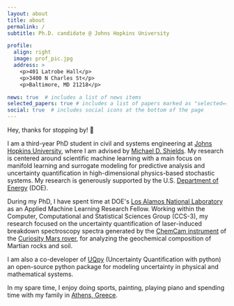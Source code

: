 ```yaml
---
layout: about
title: about
permalink: /
subtitle: Ph.D. candidate @ Johns Hopkins University

profile:
  align: right
  image: prof_pic.jpg
  address: >
    <p>401 Latrobe Hall</p>
    <p>3400 N Charles St</p>
    <p>Baltimore, MD 21218</p>

news: true  # includes a list of news items
selected_papers: true # includes a list of papers marked as "selected={true}"
social: true  # includes social icons at the bottom of the page
---
```


Hey, thanks for stopping by! :wave:

I am a third-year PhD student in civil and systems engineering at [Johns Hopkins University](https://www.jhu.edu/), where I am advised by [Michael D. Shields](https://engineering.jhu.edu/case/faculty/michael-d-shields/). My research is centered around scientific machine learning with a main focus on manifold learning and surrogate modeling for predictive analysis and uncertainty quantification in high-dimensional physics-based stochastic systems. My research is generously supported by the U.S. [Department of Energy](https://www.energy.gov/) (DOE). 

During my PhD, I have spent time at DOE's [Los Alamos National Laboratory](https://www.lanl.gov/) as an Applied Machine Learning Research Fellow. Working within the Computer, Computational and Statistical Sciences Group (CCS-3), my research focused on the uncertainty quantification of laser-induced breakdown spectroscopy spectra  generated by the [ChemCam instrument]( https://mars.nasa.gov/msl/spacecraft/instruments/chemcam/) of the [Curiosity Mars rover](https://mars.nasa.gov/msl/home/), for analyzing the geochemical composition of Martian rocks and soil.

I am also a co-developer of [UQpy](https://github.com/SURGroup/UQpy) (Uncertainty Quantification with python) an open-source python package for modeling uncertainty in physical and mathematical systems.

In my spare time, I enjoy doing sports, painting, playing piano and spending time with my family in [Athens, Greece](https://en.wikipedia.org/wiki/Athens).
